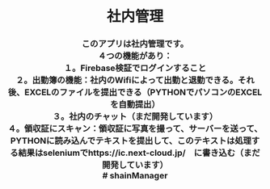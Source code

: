 <h1 align="center">社内管理</h1>

<h3 align="center">
  このアプリは社内管理です。<br/>
  ４つの機能があり：<br/>
  １。Firebase検証でログインすること<br/>
  ２。出勤簿の機能：社内のWifiによって出勤と退勤できる。それ後、EXCELのファイルを提出できる（PYTHONでパソコンのEXCELを自動提出）<br/>
  ３。社内のチャット（まだ開発しています）<br/>
  ４。領収証にスキャン：領収証に写真を撮って、サーバーを送って、PYTHONに読み込んでテキストを提出して、このテキストは処理する結果はseleniumでhttps://ic.next-cloud.jp/　に書き込む（まだ開発しています）<br/>
# shainManager
